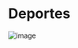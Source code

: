 # Deportes
![image](https://github.com/user-attachments/assets/ebeac410-bf42-473c-8133-0d230596106a)
